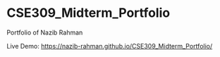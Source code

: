 # CSE309_Midterm_Portfolio

Portfolio of Nazib Rahman

Live Demo: 
https://nazib-rahman.github.io/CSE309_Midterm_Portfolio/
